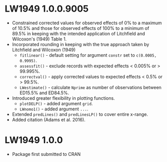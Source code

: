 # LW1949 1.0.0.9005

* Constrained corrected values for observed effects of 0% to a maximum of 10.5% and those for observed effects of 100% to a minimum of 89.5% in keeping with the intended application of Litchfield and Wilcoxon's (1949) Table 1.
* Incorporated rounding in keeping with the true approach taken by Litchfield and Wilcoxon (1949)
    * `fitlinear()` - default setting for argument `constr` set to `c(0.0005, 0.9995)`.
    * `assessfit()` - exclude records with expected effects < 0.005% or > 99.995%.
    * `correctval()` - apply corrected values to expected effects < 0.5% or > 99.5%.
    * `LWestimate()` - calculate `Nprime` as number of observations between ED15.5% and ED84.5%.
* Introduced greater flexibility in plotting functions.
    * `plotDELP()` - added argument `grid`.
    * `LWnomo1()` - added argument `...`.
* Extended `predLines()` and `predLinesLP()` to cover entire x-range.
* Added citation (Adams et al. 2016).

# LW1949 1.0.0

* Package first submitted to CRAN
